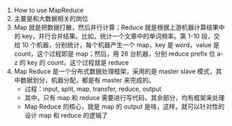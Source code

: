 1. How to use MapReduce
2. 主要是和大数据相关的岗位
3. Map 就是把数据打散，然后并行计算；Reduce 就是根据上游机器计算结果中的 key，并行合并结果。比如，统计一个文章中的单词频率。第 1-10 段，交给 10 个机器，分别统计，每个机器产生一个 map，key 是 word，value 是 count，这个过程即是 map；然后，用 26 台机器，分别 reduce prefix 位 a-z 的 key 的 count，这个过程就是 reduce
4. Map Reduce 是一个分布式数据处理框架，采用的是 master slave 模式，其中数据划分，机器分配，都是有 master 来完成的。
   - 过程：input, split, map, transfer, reduce, output
   - 其中，只有 map 和 reduce 需要进行写代码，其余部分，均有框架来处理
   - Map Reduce 的核心，就是 map 的 output 是啥，这样，就可以针对性的设计 map 和 reduce 的逻辑了
